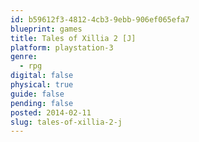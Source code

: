 ```yaml
---
id: b59612f3-4812-4cb3-9ebb-906ef065efa7
blueprint: games
title: Tales of Xillia 2 [J]
platform: playstation-3
genre:
  - rpg
digital: false
physical: true
guide: false
pending: false
posted: 2014-02-11
slug: tales-of-xillia-2-j
---
```

